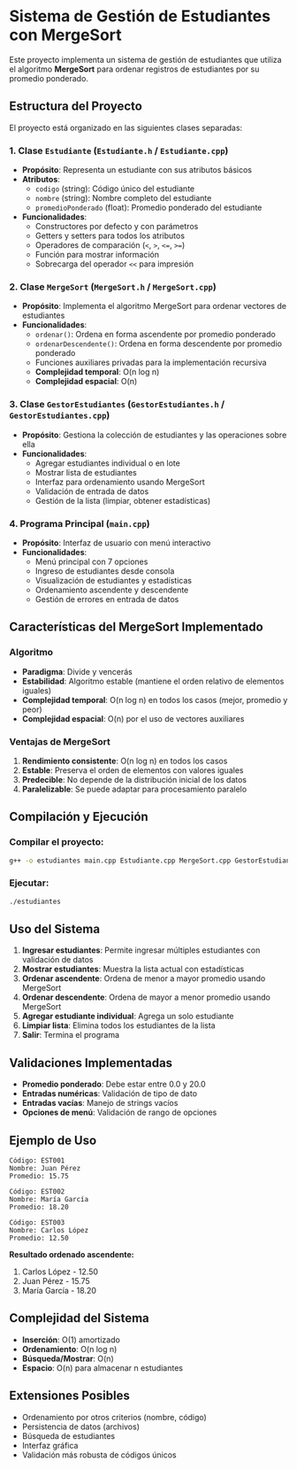 # Sistema de Gestión de Estudiantes con MergeSort

Este proyecto implementa un sistema de gestión de estudiantes que utiliza el algoritmo **MergeSort** para ordenar registros de estudiantes por su promedio ponderado.

## Estructura del Proyecto

El proyecto está organizado en las siguientes clases separadas:

### 1. Clase `Estudiante` (`Estudiante.h` / `Estudiante.cpp`)
- **Propósito**: Representa un estudiante con sus atributos básicos
- **Atributos**:
  - `codigo` (string): Código único del estudiante
  - `nombre` (string): Nombre completo del estudiante
  - `promedioPonderado` (float): Promedio ponderado del estudiante
- **Funcionalidades**:
  - Constructores por defecto y con parámetros
  - Getters y setters para todos los atributos
  - Operadores de comparación (`<`, `>`, `<=`, `>=`)
  - Función para mostrar información
  - Sobrecarga del operador `<<` para impresión

### 2. Clase `MergeSort` (`MergeSort.h` / `MergeSort.cpp`)
- **Propósito**: Implementa el algoritmo MergeSort para ordenar vectores de estudiantes
- **Funcionalidades**:
  - `ordenar()`: Ordena en forma ascendente por promedio ponderado
  - `ordenarDescendente()`: Ordena en forma descendente por promedio ponderado
  - Funciones auxiliares privadas para la implementación recursiva
  - **Complejidad temporal**: O(n log n)
  - **Complejidad espacial**: O(n)

### 3. Clase `GestorEstudiantes` (`GestorEstudiantes.h` / `GestorEstudiantes.cpp`)
- **Propósito**: Gestiona la colección de estudiantes y las operaciones sobre ella
- **Funcionalidades**:
  - Agregar estudiantes individual o en lote
  - Mostrar lista de estudiantes
  - Interfaz para ordenamiento usando MergeSort
  - Validación de entrada de datos
  - Gestión de la lista (limpiar, obtener estadísticas)

### 4. Programa Principal (`main.cpp`)
- **Propósito**: Interfaz de usuario con menú interactivo
- **Funcionalidades**:
  - Menú principal con 7 opciones
  - Ingreso de estudiantes desde consola
  - Visualización de estudiantes y estadísticas
  - Ordenamiento ascendente y descendente
  - Gestión de errores en entrada de datos

## Características del MergeSort Implementado

### Algoritmo
- **Paradigma**: Divide y vencerás
- **Estabilidad**: Algoritmo estable (mantiene el orden relativo de elementos iguales)
- **Complejidad temporal**: O(n log n) en todos los casos (mejor, promedio y peor)
- **Complejidad espacial**: O(n) por el uso de vectores auxiliares

### Ventajas de MergeSort
1. **Rendimiento consistente**: O(n log n) en todos los casos
2. **Estable**: Preserva el orden de elementos con valores iguales
3. **Predecible**: No depende de la distribución inicial de los datos
4. **Paralelizable**: Se puede adaptar para procesamiento paralelo

## Compilación y Ejecución

### Compilar el proyecto:
```bash
g++ -o estudiantes main.cpp Estudiante.cpp MergeSort.cpp GestorEstudiantes.cpp
```

### Ejecutar:
```bash
./estudiantes
```

## Uso del Sistema

1. **Ingresar estudiantes**: Permite ingresar múltiples estudiantes con validación de datos
2. **Mostrar estudiantes**: Muestra la lista actual con estadísticas
3. **Ordenar ascendente**: Ordena de menor a mayor promedio usando MergeSort
4. **Ordenar descendente**: Ordena de mayor a menor promedio usando MergeSort
5. **Agregar estudiante individual**: Agrega un solo estudiante
6. **Limpiar lista**: Elimina todos los estudiantes de la lista
7. **Salir**: Termina el programa

## Validaciones Implementadas

- **Promedio ponderado**: Debe estar entre 0.0 y 20.0
- **Entradas numéricas**: Validación de tipo de dato
- **Entradas vacías**: Manejo de strings vacíos
- **Opciones de menú**: Validación de rango de opciones

## Ejemplo de Uso

```
Código: EST001
Nombre: Juan Pérez
Promedio: 15.75

Código: EST002
Nombre: María García
Promedio: 18.20

Código: EST003
Nombre: Carlos López
Promedio: 12.50
```

**Resultado ordenado ascendente:**
1. Carlos López - 12.50
2. Juan Pérez - 15.75  
3. María García - 18.20

## Complejidad del Sistema

- **Inserción**: O(1) amortizado
- **Ordenamiento**: O(n log n)
- **Búsqueda/Mostrar**: O(n)
- **Espacio**: O(n) para almacenar n estudiantes

## Extensiones Posibles

- Ordenamiento por otros criterios (nombre, código)
- Persistencia de datos (archivos)
- Búsqueda de estudiantes
- Interfaz gráfica
- Validación más robusta de códigos únicos
